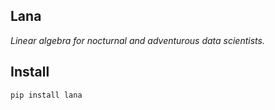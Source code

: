 ## Lana

*Linear algebra for nocturnal and adventurous data scientists.*

## Install 

```console
pip install lana
```
